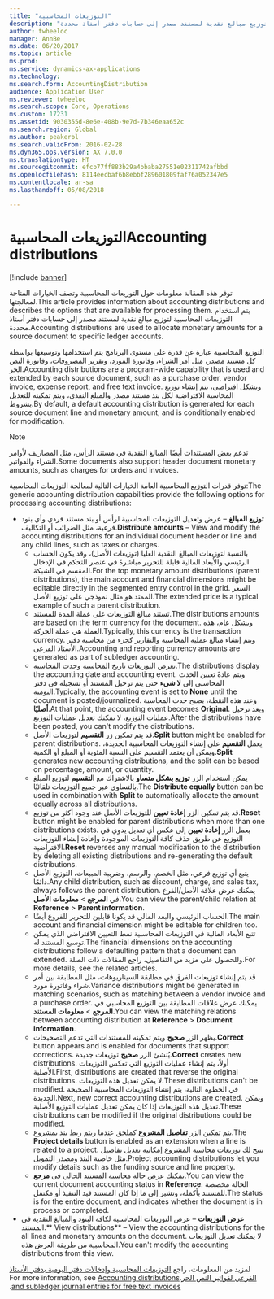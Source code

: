 ```yaml
---
title: "التوزيعات المحاسبية"
description: "توفر هذه المقالة معلومات حول التوزيعات المحاسبية وتصف الخيارات المتاحة لمعالجتها. يتم استخدام التوزيعات المحاسبية لتوزيع مبالغ نقدية لمستند مصدر إلى حسابات دفتر أستاذ محددة."
author: twheeloc
manager: AnnBe
ms.date: 06/20/2017
ms.topic: article
ms.prod: 
ms.service: dynamics-ax-applications
ms.technology: 
ms.search.form: AccountingDistribution
audience: Application User
ms.reviewer: twheeloc
ms.search.scope: Core, Operations
ms.custom: 17231
ms.assetid: 9030355d-8e6e-408b-9e7d-7b346eaa652c
ms.search.region: Global
ms.author: peakerbl
ms.search.validFrom: 2016-02-28
ms.dyn365.ops.version: AX 7.0.0
ms.translationtype: HT
ms.sourcegitcommit: efcb77ff883b29a4bbaba27551e02311742afbbd
ms.openlocfilehash: 8114eecbaf6b8ebbf289601809faf76a052347e5
ms.contentlocale: ar-sa
ms.lasthandoff: 05/08/2018

---
```


# <a name="accounting-distributions"></a><span data-ttu-id="b721e-104">التوزيعات المحاسبية</span><span class="sxs-lookup"><span data-stu-id="b721e-104">Accounting distributions</span></span>

[!include [banner](../includes/banner.md)]

<span data-ttu-id="b721e-105">توفر هذه المقالة معلومات حول التوزيعات المحاسبية وتصف الخيارات المتاحة لمعالجتها.</span><span class="sxs-lookup"><span data-stu-id="b721e-105">This article provides information about accounting distributions and describes the options that are available for processing them.</span></span> <span data-ttu-id="b721e-106">يتم استخدام التوزيعات المحاسبية لتوزيع مبالغ نقدية لمستند مصدر إلى حسابات دفتر أستاذ محددة.</span><span class="sxs-lookup"><span data-stu-id="b721e-106">Accounting distributions are used to allocate monetary amounts for a source document to specific ledger accounts.</span></span> 

<span data-ttu-id="b721e-107">التوزيع المحاسبية عبارة عن قدرة على مستوى البرنامج يتم استخدامها وتوسيعها بواسطة كل مستند مصدر، مثل أمر الشراء، وفاتورة المورد، وتقرير المصروفات، وفاتورة النص الحر.</span><span class="sxs-lookup"><span data-stu-id="b721e-107">Accounting distributions are a program-wide capability that is used and extended by each source document, such as a purchase order, vendor invoice, expense report, and free text invoice.</span></span> <span data-ttu-id="b721e-108">وبشكل افتراضي، يتم إنشاء توزيع المحاسبة الافتراضية لكل بند مستند مصدر والمبلغ النقدي، ويتم تمكينه للتعديل بشروط.</span><span class="sxs-lookup"><span data-stu-id="b721e-108">By default, a default accounting distribution is generated for each source document line and monetary amount, and is conditionally enabled for modification.</span></span> 

> [!Note] 
> <span data-ttu-id="b721e-109">تدعم بعض المستندات أيضًا المبالغ النقدية في مستند الرأس، مثل المصاريف لأوامر الشراء والفواتير.</span><span class="sxs-lookup"><span data-stu-id="b721e-109">Some documents also support header document monetary amounts, such as charges for orders and invoices.</span></span> 

<span data-ttu-id="b721e-110">توفر قدرات التوزيع المحاسبية العامة الخيارات التالية لمعالجة التوزيعات المحاسبية:</span><span class="sxs-lookup"><span data-stu-id="b721e-110">The generic accounting distribution capabilities provide the following options for processing accounting distributions:</span></span>

-   <span data-ttu-id="b721e-111">**توزيع المبالغ** – عرض وتعديل التوزيعات المحاسبية لرأس أو بند مستند فردي وأي بنود فرعية، مثل الضرائب أو التكاليف.</span><span class="sxs-lookup"><span data-stu-id="b721e-111">**Distribute amounts** – View and modify the accounting distributions for an individual document header or line and any child lines, such as taxes or charges.</span></span>
    -   <span data-ttu-id="b721e-112">بالنسبة لتوزيعات المبالغ النقدية العليا (توزيعات الأصل)، وقد يكون الحساب الرئيسي والأبعاد المالية قابلة للتحرير مباشرةً في عنصر التحكم في الإدخال المقسم في الشبكة.</span><span class="sxs-lookup"><span data-stu-id="b721e-112">For the top monetary amount distributions (parent distributions), the main account and financial dimensions might be editable directly in the segmented entry control in the grid.</span></span> <span data-ttu-id="b721e-113">السعر الممتد هو مثال نموذجي على توزيع الأصل.</span><span class="sxs-lookup"><span data-stu-id="b721e-113">The extended price is a typical example of such a parent distribution.</span></span>
    -   <span data-ttu-id="b721e-114">تستند مبالغ التوزيعات على عملة المدة للمستند.</span><span class="sxs-lookup"><span data-stu-id="b721e-114">The distributions amounts are based on the term currency for the document.</span></span> <span data-ttu-id="b721e-115">وبشكل عام، هذه العملة هي عملة الحركة.</span><span class="sxs-lookup"><span data-stu-id="b721e-115">Typically, this currency is the transaction currency.</span></span> <span data-ttu-id="b721e-116">ويتم إنشاء مبالغ عملية المحاسبة والتقارير كجزء من محاسبة دفتر الأستاذ الفرعي.</span><span class="sxs-lookup"><span data-stu-id="b721e-116">Accounting and reporting currency amounts are generated as part of subledger accounting.</span></span>
    -   <span data-ttu-id="b721e-117">تعرض التوزيعات تاريخ المحاسبة وحدث المحاسبة.</span><span class="sxs-lookup"><span data-stu-id="b721e-117">The distributions display the accounting date and accounting event.</span></span> <span data-ttu-id="b721e-118">ويتم عادةً تعيين الحدث المحاسبي إلى **لا شيء** حتى يتم ترحيل المستند أو تسجيله في دفتر اليومية.</span><span class="sxs-lookup"><span data-stu-id="b721e-118">Typically, the accounting event is set to **None** until the document is posted/journalized.</span></span> <span data-ttu-id="b721e-119">وعند هذه النقطة، يصبح حدث المحاسبة **أصليًا**.</span><span class="sxs-lookup"><span data-stu-id="b721e-119">At that point, the accounting event becomes **Original**.</span></span> <span data-ttu-id="b721e-120">وبعد ترحيل عمليات التوزيع، لا يمكنك تعديل عمليات التوزيع.</span><span class="sxs-lookup"><span data-stu-id="b721e-120">After the distributions have been posted, you can't modify the distributions.</span></span>
    -   <span data-ttu-id="b721e-121">قد يتم تمكين زر **التقسيم** لتوزيعات الأصل.</span><span class="sxs-lookup"><span data-stu-id="b721e-121">**Split** button might be enabled for parent distributions.</span></span> <span data-ttu-id="b721e-122">يعمل **التقسيم** على إنشاء التوزيعات المحاسبية الجديدة، ويمكن أن يعتمد التقسيم على النسبة المئوية أو المبلغ أو الكمية.</span><span class="sxs-lookup"><span data-stu-id="b721e-122">**Split** generates new accounting distributions, and the split can be based on percentage, amount, or quantity.</span></span>
    -   <span data-ttu-id="b721e-123">يمكن استخدام الزر **‏‫توزيع بشكل متساو‬** بالاشتراك مع **التقسيم** لتوزيع المبلغ بالتساوي عبر جميع التوزيعات تلقائيًا.</span><span class="sxs-lookup"><span data-stu-id="b721e-123">The **Distribute equally** button can be used in combination with **Split** to automatically allocate the amount equally across all distributions.</span></span>
    -   <span data-ttu-id="b721e-124">قد يتم تمكين الزر **إعادة تعيين** للتوزيعات الأصل عند وجود أكثر من توزيع.</span><span class="sxs-lookup"><span data-stu-id="b721e-124">**Reset** button might be enabled for parent distributions when more than one distributions exists.</span></span> <span data-ttu-id="b721e-125">يعمل الزر **إعادة تعيين** إلى عكس أي تعديل يدوي في التوزيع عن طريق حذف كافة التوزيعات الموجودة وإعادة إنشاء التوزيعات الافتراضية.</span><span class="sxs-lookup"><span data-stu-id="b721e-125">**Reset** reverses any manual modification to the distribution by deleting all existing distributions and re-generating the default distributions.</span></span>
    -   <span data-ttu-id="b721e-126">يتبع أي توزيع فرعي، مثل الخصم، والرسم، وضريبة المبيعات، التوزيع الأصل دائمًا.</span><span class="sxs-lookup"><span data-stu-id="b721e-126">Any child distribution, such as discount, charge, and sales tax, always follows the parent distribution.</span></span> <span data-ttu-id="b721e-127">يمكنك عرض علاقة الأصل/الفرع في **المرجع** &gt; **معلومات الأصل**.</span><span class="sxs-lookup"><span data-stu-id="b721e-127">You can view the parent/child relation at **Reference** &gt; **Parent information**.</span></span>
    -   <span data-ttu-id="b721e-128">الحساب الرئيسي والبعد المالي قد يكونا قابلين للتحرير للفروع أيضًا.</span><span class="sxs-lookup"><span data-stu-id="b721e-128">The main account and financial dimension might be editable for children too.</span></span>
    -   <span data-ttu-id="b721e-129">تتبع الأبعاد المالية في التوزيعات المحاسبية نمط التعيين الافتراضي الذي يمكن توسيع المستند له.</span><span class="sxs-lookup"><span data-stu-id="b721e-129">The financial dimensions on the accounting distributions follow a defaulting pattern that a document can extended.</span></span> <span data-ttu-id="b721e-130">وللحصول على مزيد من التفاصيل، راجع المقالات ذات الصلة.</span><span class="sxs-lookup"><span data-stu-id="b721e-130">For more details, see the related articles.</span></span>
    -   <span data-ttu-id="b721e-131">قد يتم إنشاء توزيعات الفرق في مطابقة السيناريوهات، مثل المطابقة بين أمر شراء وفاتورة مورد.</span><span class="sxs-lookup"><span data-stu-id="b721e-131">Variance distributions might be generated in matching scenarios, such as matching between a vendor invoice and a purchase order.</span></span> <span data-ttu-id="b721e-132">يمكنك عرض علاقات المطابقة بين التوزيع المحاسبي في **المرجع** &gt; **معلومات المستند**.</span><span class="sxs-lookup"><span data-stu-id="b721e-132">You can view the matching relations between accounting distribution at **Reference** &gt; **Document information**.</span></span>
    -   <span data-ttu-id="b721e-133">يظهر الزر **صحيح** ويتم تمكينه للمستندات التي تدعم التصحيحات.</span><span class="sxs-lookup"><span data-stu-id="b721e-133">**Correct** button appears and is enabled for documents that support corrections.</span></span> <span data-ttu-id="b721e-134">يُنشئ الزر **صحيح** توزيعات جديدة.</span><span class="sxs-lookup"><span data-stu-id="b721e-134">**Correct** creates new distributions.</span></span> <span data-ttu-id="b721e-135">أولاً، يتم إنشاء عمليات التوزيع التي تعكس التوزيعات الأصلية.‬</span><span class="sxs-lookup"><span data-stu-id="b721e-135">First, distributions are created that reverse the original distributions.</span></span> <span data-ttu-id="b721e-136">لا يمكن تعديل هذه التوزيعات.</span><span class="sxs-lookup"><span data-stu-id="b721e-136">These distributions can't be modified.</span></span> <span data-ttu-id="b721e-137">في الخطوة التالية، يتم إنشاء التوزيعات المحاسبية الصحيحة الجديدة.‬</span><span class="sxs-lookup"><span data-stu-id="b721e-137">Next, new correct accounting distributions are created.</span></span> <span data-ttu-id="b721e-138">ويمكن تعديل هذه التوزيعات إذا كان يمكن تعديل عمليات التوزيع الأصلية.</span><span class="sxs-lookup"><span data-stu-id="b721e-138">These distributions can be modified if the original distributions could be modified.</span></span>
    -   <span data-ttu-id="b721e-139">يتم تمكين الزر **تفاصيل المشروع** كملحق عندما ريتم ربط بند بمشروع.</span><span class="sxs-lookup"><span data-stu-id="b721e-139">The **Project details** button is enabled as an extension when a line is related to a project.</span></span> <span data-ttu-id="b721e-140">تتيح لك توزيعات محاسبة المشروع إمكانية تعديل تفاصيل مثل خاصية البند ومصدر التمويل.</span><span class="sxs-lookup"><span data-stu-id="b721e-140">Project accounting distributions let you modify details such as the funding source and line property.</span></span>
    -   <span data-ttu-id="b721e-141">يمكنك عرض حالة محاسبة المستند الحالي في **مرجع**.</span><span class="sxs-lookup"><span data-stu-id="b721e-141">You can view the current document accounting status in **Reference**.</span></span> <span data-ttu-id="b721e-142">الحالة مخصصة للمستند بأكمله، وتشير إلى ما إذا كان المستند قيد التنفيذ أو مكتمل.‬</span><span class="sxs-lookup"><span data-stu-id="b721e-142">The status is for the entire document, and indicates whether the document is in process or completed.</span></span>
-   <span data-ttu-id="b721e-143">**عرض التوزيعات** – عرض التوزيعات المحاسبية لكافة البنود والمبالغ النقدية في المستند.</span><span class="sxs-lookup"><span data-stu-id="b721e-143">** View distributions** – View the accounting distributions for the all lines and monetary amounts on the document.</span></span> <span data-ttu-id="b721e-144">لا يمكنك تعديل التوزيعات المحاسبية من طريقة العرض هذه.</span><span class="sxs-lookup"><span data-stu-id="b721e-144">You can't modify the accounting distributions from this view.</span></span>


<span data-ttu-id="b721e-145">‏‫لمزيد من المعلومات، راجع [التوزيعات المحاسبية وإدخالات دفتر اليومية بدفتر الأستاذ الفرعي لفواتير النص الحر](accounting-distributions-subledger-journal-entries-vendor-invoices.md).</span><span class="sxs-lookup"><span data-stu-id="b721e-145">For more information, see [Accounting distributions and subledger journal entries for free text invoices](accounting-distributions-subledger-journal-entries-vendor-invoices.md).</span></span>



